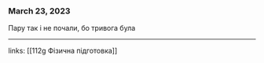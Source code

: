 
### March 23, 2023

Пару так і не почали, бо тривога була



---

links: [[112g Фізична підготовка]]

